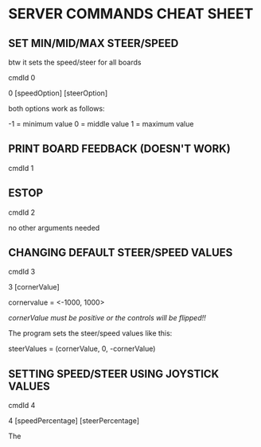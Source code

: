 # SERVER COMMANDS CHEAT SHEET


## SET MIN/MID/MAX STEER/SPEED
btw it sets the speed/steer for all boards

cmdId 0

0 [speedOption] [steerOption]

both options work as follows:

-1 = minimum value
0 = middle value
1 = maximum value

## PRINT BOARD FEEDBACK (DOESN'T WORK)

cmdId 1

## ESTOP

cmdId 2

no other arguments needed

## CHANGING DEFAULT STEER/SPEED VALUES

cmdId 3 

3 [cornerValue]

cornervalue = <-1000, 1000>

*cornerValue must be positive or the controls will be flipped!!*

The program sets the steer/speed values like this:

steerValues = (cornerValue, 0, -cornerValue)

## SETTING SPEED/STEER USING JOYSTICK VALUES

cmdId 4

4 [speedPercentage] [steerPercentage]

The